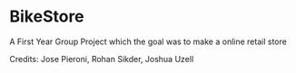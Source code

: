 # BikeStore
A First Year Group Project which the goal was to make a online retail store 

Credits: Jose Pieroni, Rohan Sikder, Joshua Uzell
